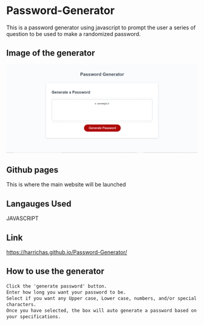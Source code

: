 # Password-Generator

This is a password generator using javascript to prompt the user a series of question to be used to make a randomized password.
## Image of the generator
![Screenshot of the generator](./images/screenshot.png)
## Github pages 
This is where the main website will be launched 
## Langauges Used
JAVASCRIPT
## Link
https://harrichas.github.io/Password-Generator/
## How to use the generator
```
Click the 'generate password' button.
Enter how long you want your password to be.
Select if you want any Upper case, Lower case, numbers, and/or special characters.
Once you have selected, the box will auto generate a password based on your specifications.
```
 